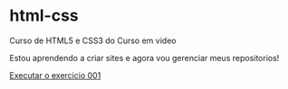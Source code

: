 # html-css
 Curso de HTML5 e CSS3 do Curso em video

 Estou aprendendo a criar sites e agora vou gerenciar meus repositorios!

 <a href="https://robloker2020.github.io/html-css/Exercicios/Ex001/index.html">Executar o exercicio 001</a>